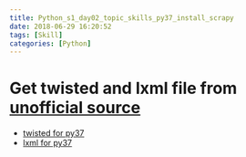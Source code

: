 ```yaml
---
title: Python_s1_day02_topic_skills_py37_install_scrapy
date: 2018-06-29 16:20:52
tags: [Skill]
categories: [Python]
---
```

# Get twisted and lxml file from [unofficial source](https://www.lfd.uci.edu/~gohlke/pythonlibs/)
- [twisted for py37](http://p659fi1z8.bkt.clouddn.com/Twisted-18.4.0-cp37-cp37m-win_amd64.whl)
- [lxml for py37](http://p659fi1z8.bkt.clouddn.com/lxml-4.2.3-cp37-cp37m-win_amd64.whl)